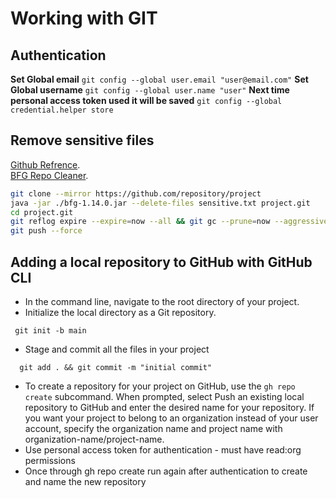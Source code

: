 # Working with GIT

## Authentication

**Set Global email**
`git config --global user.email "user@email.com"`
**Set Global username**
`git config --global user.name "user"`
**Next time personal access token used it will be saved**
`git config --global credential.helper store`

## Remove sensitive files
[Github Refrence](https://docs.github.com/en/authentication/keeping-your-account-and-data-secure/removing-sensitive-data-from-a-repository).  
[BFG Repo Cleaner](https://rtyley.github.io/bfg-repo-cleaner/).

```bash
git clone --mirror https://github.com/repository/project
java -jar ./bfg-1.14.0.jar --delete-files sensitive.txt project.git
cd project.git
git reflog expire --expire=now --all && git gc --prune=now --aggressive
git push --force
```

## Adding a local repository to GitHub with GitHub CLI

- In the command line, navigate to the root directory of your project.
- Initialize the local directory as a Git repository.
```
 git init -b main
```
- Stage and commit all the files in your project
```
  git add . && git commit -m "initial commit"
```
- To create a repository for your project on GitHub, use the `gh repo create` subcommand. When prompted, select Push an existing local repository to GitHub and enter the desired name for your repository. If you want your project to belong to an organization instead of your user account, specify the organization name and project name with organization-name/project-name.
- Use personal access token for authentication - must have read:org permissions
- Once through gh repo create run again after authentication to create and name the new repository
